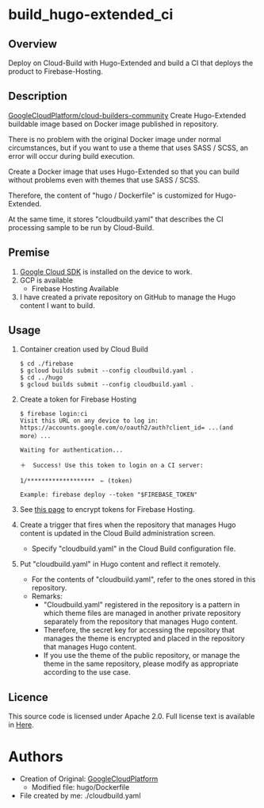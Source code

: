 # build_hugo-extended_ci

## Overview

Deploy on Cloud-Build with Hugo-Extended and build a CI that deploys the product to Firebase-Hosting.

## Description

[GoogleCloudPlatform/cloud-builders-community][1] Create Hugo-Extended buildable image based on Docker image published in repository.

There is no problem with the original Docker image under normal circumstances, but if you want to use a theme that uses SASS / SCSS, an error will occur during build execution.

Create a Docker image that uses Hugo-Extended so that you can build without problems even with themes that use SASS / SCSS.

Therefore, the content of "hugo / Dockerfile" is customized for Hugo-Extended.

At the same time, it stores "cloudbuild.yaml" that describes the CI processing sample to be run by Cloud-Build.

## Premise

1. [Google Cloud SDK][2] is installed on the device to work.
1. GCP is available
	* Firebase Hosting Available
1. I have created a private repository on GitHub to manage the Hugo content I want to build.

## Usage

1. Container creation used by Cloud Build

	```
	$ cd ./firebase
	$ gcloud builds submit --config cloudbuild.yaml .
	$ cd ../hugo
	$ gcloud builds submit --config cloudbuild.yaml .
	```

1. Create a token for Firebase Hosting

	```
	$ firebase login:ci
	Visit this URL on any device to log in:
	https://accounts.google.com/o/oauth2/auth?client_id= ...(and more）...

	Waiting for authentication...

	＋  Success! Use this token to login on a CI server:

	1/*******************　⇐ (token)

	Example: firebase deploy --token "$FIREBASE_TOKEN"
	```

1. See [this page][3] to encrypt tokens for Firebase Hosting.

1. Create a trigger that fires when the repository that manages Hugo content is updated in the Cloud Build administration screen.
	* Specify "cloudbuild.yaml" in the Cloud Build configuration file.

1. Put "cloudbuild.yaml" in Hugo content and reflect it remotely.
	* For the contents of "cloudbuild.yaml", refer to the ones stored in this repository.
	* Remarks: 
		* "Cloudbuild.yaml" registered in the repository is a pattern in which theme files are managed in another private repository separately from the repository that manages Hugo content.
		* Therefore, the secret key for accessing the repository that manages the theme is encrypted and placed in the repository that manages Hugo content.
		* If you use the theme of the public repository, or manage the theme in the same repository, please modify as appropriate according to the use case.

## Licence
This source code is licensed under Apache 2.0. Full license text is available in [Here][4].

# Authors
* Creation of Original: [GoogleCloudPlatform][5]
	* Modified file: hugo/Dockerfile
* File created by me: ./cloudbuild.yaml

[1]: https://github.com/GoogleCloudPlatform/cloud-builders-community
[2]: https://cloud.google.com/sdk/docs/
[3]: https://cloud.google.com/cloud-build/docs/securing-builds/use-encrypted-secrets-credentials
[4]: http://www.apache.org/licenses/LICENSE-2.0
[5]: https://github.com/GoogleCloudPlatform
[6]: https://github.com/akagi146
